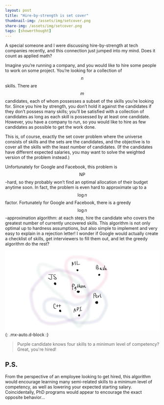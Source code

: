 ```yaml
---
layout: post
title: "Hire-by-strength is set cover"
thumbnail-img: /assets/img/setcover.png
share-img: /assets/img/setcover.png
tags: [showerthought]
---
```


A special someone and I were discussing hire-by-strength at tech companies recently, and this connection just jumped into my mind. Does it count as applied math?

Imagine you’re running a company, and you would like to hire some people to work on some project. You’re looking for a collection of $$n$$ skills. There are $$m$$ candidates, each of whom possesses a subset of the skills you’re looking for. Since you hire by strength, you don’t hold it against the candidates if they don’t possess many skills; you’ll be satisfied with a collection of candidates as long as each skill is possessed by at least one candidate. However, you have a company to run, so you would like to hire as few candidates as possible to get the work done.

This is, of course, exactly the set cover problem where the universe consists of skills and the sets are the candidates, and the objective is to cover all the skills with the least number of candidates. (If the candidates have different expected salaries, you may want to solve the weighted version of the problem instead.)

Unfortunately for Google and Facebook, this problem is $$\text{NP}$$-hard, so they probably won’t find an optimal allocation of their budget anytime soon. In fact, the problem is even hard to approximate up to a $$\log n$$ factor. Fortunately for Google and Facebook, there is a greedy $$\log n$$-approximation algorithm: at each step, hire the candidate who covers the greatest number of currently uncovered skills. This algorithm is not only optimal up to hardness assumptions, but also simple to implement and very easy to explain in a rejection letter! I wonder if Google would actually create a checklist of skills, get interviewers to fill them out, and let the greedy algorithm do the rest?

![setcover](/assets/img/setcover.png){: .mx-auto.d-block :}
> Purple candidate knows four skills to a minimum level of competency? Great, you're hired!

## P.S.
From the perspective of an employee looking to get hired, this algorithm would encourage learning many semi-related skills to a minimum level of competency, as well as lowering your expected starting salary. Coincidentally, PhD programs would appear to encourage the exact opposite behavior...